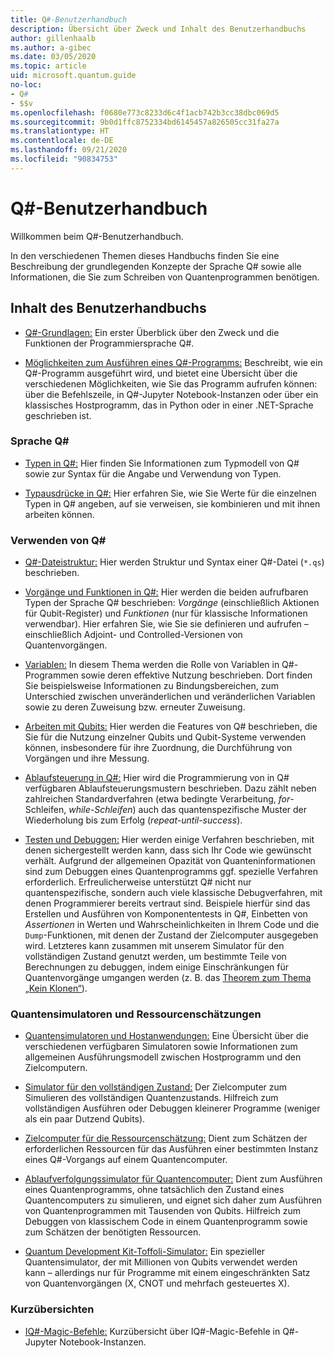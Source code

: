 ```yaml
---
title: Q#-Benutzerhandbuch
description: Übersicht über Zweck und Inhalt des Benutzerhandbuchs
author: gillenhaalb
ms.author: a-gibec
ms.date: 03/05/2020
ms.topic: article
uid: microsoft.quantum.guide
no-loc:
- Q#
- $$v
ms.openlocfilehash: f0680e773c8233d6c4f1acb742b3cc38dbc069d5
ms.sourcegitcommit: 9b0d1ffc8752334bd6145457a826505cc31fa27a
ms.translationtype: HT
ms.contentlocale: de-DE
ms.lasthandoff: 09/21/2020
ms.locfileid: "90834753"
---
```

# <a name="the-no-locq-user-guide"></a>Q#-Benutzerhandbuch

Willkommen beim Q#-Benutzerhandbuch. 

In den verschiedenen Themen dieses Handbuchs finden Sie eine Beschreibung der grundlegenden Konzepte der Sprache Q# sowie alle Informationen, die Sie zum Schreiben von Quantenprogrammen benötigen.

## <a name="user-guide-contents"></a>Inhalt des Benutzerhandbuchs

- [Q#-Grundlagen:](xref:microsoft.quantum.guide.basics) Ein erster Überblick über den Zweck und die Funktionen der Programmiersprache Q#. 

- [Möglichkeiten zum Ausführen eines Q#-Programms:](xref:microsoft.quantum.guide.host-programs) Beschreibt, wie ein Q#-Programm ausgeführt wird, und bietet eine Übersicht über die verschiedenen Möglichkeiten, wie Sie das Programm aufrufen können: über die Befehlszeile, in Q#-Jupyter Notebook-Instanzen oder über ein klassisches Hostprogramm, das in Python oder in einer .NET-Sprache geschrieben ist.

### <a name="no-locq-language"></a>Sprache Q#

- [Typen in Q#:](xref:microsoft.quantum.guide.types) Hier finden Sie Informationen zum Typmodell von Q# sowie zur Syntax für die Angabe und Verwendung von Typen.

- [Typausdrücke in Q#:](xref:microsoft.quantum.guide.expressions) Hier erfahren Sie, wie Sie Werte für die einzelnen Typen in Q# angeben, auf sie verweisen, sie kombinieren und mit ihnen arbeiten können. 

### <a name="using-no-locq"></a>Verwenden von Q#

- [Q#-Dateistruktur:](xref:microsoft.quantum.guide.filestructure) Hier werden Struktur und Syntax einer Q#-Datei (`*.qs`) beschrieben.

- [Vorgänge und Funktionen in Q#:](xref:microsoft.quantum.guide.operationsfunctions) Hier werden die beiden aufrufbaren Typen der Sprache Q# beschrieben: *Vorgänge* (einschließlich Aktionen für Qubit-Register) und *Funktionen* (nur für klassische Informationen verwendbar). 
    Hier erfahren Sie, wie Sie sie definieren und aufrufen – einschließlich Adjoint- und Controlled-Versionen von Quantenvorgängen.

- [Variablen:](xref:microsoft.quantum.guide.variables) In diesem Thema werden die Rolle von Variablen in Q#-Programmen sowie deren effektive Nutzung beschrieben. 
    Dort finden Sie beispielsweise Informationen zu Bindungsbereichen, zum Unterschied zwischen unveränderlichen und veränderlichen Variablen sowie zu deren Zuweisung bzw. erneuter Zuweisung.

- [Arbeiten mit Qubits:](xref:microsoft.quantum.guide.qubits) Hier werden die Features von Q# beschrieben, die Sie für die Nutzung einzelner Qubits und Qubit-Systeme verwenden können, insbesondere für ihre Zuordnung, die Durchführung von Vorgängen und ihre Messung. 

- [Ablaufsteuerung in Q#:](xref:microsoft.quantum.guide.controlflow) Hier wird die Programmierung von in Q# verfügbaren Ablaufsteuerungsmustern beschrieben. Dazu zählt neben zahlreichen Standardverfahren (etwa bedingte Verarbeitung, *for*-Schleifen, *while-Schleifen*) auch das quantenspezifische Muster der Wiederholung bis zum Erfolg (*repeat-until-success*).

- [Testen und Debuggen:](xref:microsoft.quantum.guide.testingdebugging) Hier werden einige Verfahren beschrieben, mit denen sichergestellt werden kann, dass sich Ihr Code wie gewünscht verhält. 
    Aufgrund der allgemeinen Opazität von Quanteninformationen sind zum Debuggen eines Quantenprogramms ggf. spezielle Verfahren erforderlich. 
    Erfreulicherweise unterstützt Q# nicht nur quantenspezifische, sondern auch viele klassische Debugverfahren, mit denen Programmierer bereits vertraut sind. Beispiele hierfür sind das Erstellen und Ausführen von Komponententests in Q#, Einbetten von *Assertionen* in Werten und Wahrscheinlichkeiten in Ihrem Code und die `Dump`-Funktionen, mit denen der Zustand der Zielcomputer ausgegeben wird. 
    Letzteres kann zusammen mit unserem Simulator für den vollständigen Zustand genutzt werden, um bestimmte Teile von Berechnungen zu debuggen, indem einige Einschränkungen für Quantenvorgänge umgangen werden (z. B. das [Theorem zum Thema „Kein Klonen“](xref:microsoft.quantum.concepts.pauli)).

### <a name="quantum-simulators-and-resource-estimators"></a>Quantensimulatoren und Ressourcenschätzungen

- [Quantensimulatoren und Hostanwendungen:](xref:microsoft.quantum.machines) Eine Übersicht über die verschiedenen verfügbaren Simulatoren sowie Informationen zum allgemeinen Ausführungsmodell zwischen Hostprogramm und den Zielcomputern.

- [Simulator für den vollständigen Zustand:](xref:microsoft.quantum.machines.full-state-simulator) Der Zielcomputer zum Simulieren des vollständigen Quantenzustands. Hilfreich zum vollständigen Ausführen oder Debuggen kleinerer Programme (weniger als ein paar Dutzend Qubits).

- [Zielcomputer für die Ressourcenschätzung:](xref:microsoft.quantum.machines.resources-estimator) Dient zum Schätzen der erforderlichen Ressourcen für das Ausführen einer bestimmten Instanz eines Q#-Vorgangs auf einem Quantencomputer.

- [Ablaufverfolgungssimulator für Quantencomputer:](xref:microsoft.quantum.machines.qc-trace-simulator.intro) Dient zum Ausführen eines Quantenprogramms, ohne tatsächlich den Zustand eines Quantencomputers zu simulieren, und eignet sich daher zum Ausführen von Quantenprogrammen mit Tausenden von Qubits. Hilfreich zum Debuggen von klassischem Code in einem Quantenprogramm sowie zum Schätzen der benötigten Ressourcen.

- [Quantum Development Kit-Toffoli-Simulator:](xref:microsoft.quantum.machines.toffoli-simulator) Ein spezieller Quantensimulator, der mit Millionen von Qubits verwendet werden kann – allerdings nur für Programme mit einem eingeschränkten Satz von Quantenvorgängen (X, CNOT und mehrfach gesteuertes X).

### <a name="quick-reference-pages"></a>Kurzübersichten

- [IQ#-Magic-Befehle:](xref:microsoft.quantum.guide.quickref.iqsharp) Kurzübersicht über IQ#-Magic-Befehle in Q#-Jupyter Notebook-Instanzen.
